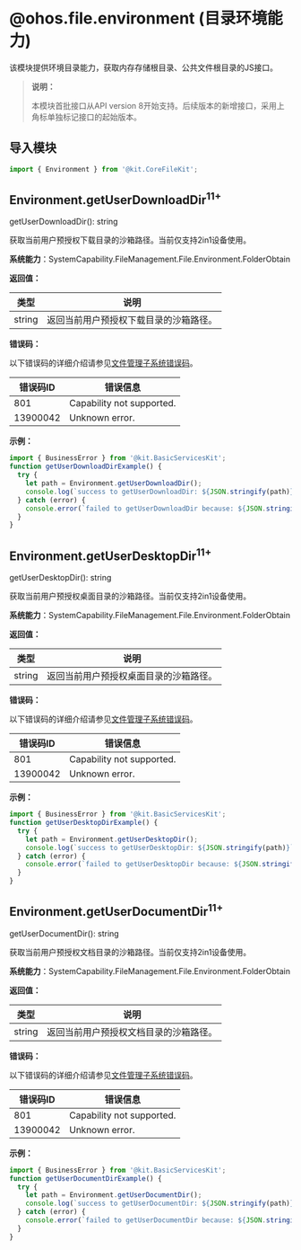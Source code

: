 # @ohos.file.environment (目录环境能力)

该模块提供环境目录能力，获取内存存储根目录、公共文件根目录的JS接口。

> **说明：**
>
> 本模块首批接口从API version 8开始支持。后续版本的新增接口，采用上角标单独标记接口的起始版本。

## 导入模块

```ts
import { Environment } from '@kit.CoreFileKit';
```

## Environment.getUserDownloadDir<sup>11+</sup>

getUserDownloadDir(): string

获取当前用户预授权下载目录的沙箱路径。当前仅支持2in1设备使用。

**系统能力**：SystemCapability.FileManagement.File.Environment.FolderObtain

**返回值：**

| 类型                  | 说明                  |
| --------------------- |---------------------|
| string | 返回当前用户预授权下载目录的沙箱路径。 |

**错误码：**

以下错误码的详细介绍请参见[文件管理子系统错误码](errorcode-filemanagement.md)。

| 错误码ID    | 错误信息       |
|----------| --------- |
| 801      | Capability not supported. |
| 13900042 | Unknown error. |

**示例：**

```ts
import { BusinessError } from '@kit.BasicServicesKit';
function getUserDownloadDirExample() {
  try {
    let path = Environment.getUserDownloadDir();
    console.log(`success to getUserDownloadDir: ${JSON.stringify(path)}`);
  } catch (error) {
    console.error(`failed to getUserDownloadDir because: ${JSON.stringify(error)}`);
  }
}
```

## Environment.getUserDesktopDir<sup>11+</sup>

getUserDesktopDir(): string

获取当前用户预授权桌面目录的沙箱路径。当前仅支持2in1设备使用。

**系统能力**：SystemCapability.FileManagement.File.Environment.FolderObtain

**返回值：**

| 类型                  | 说明                  |
| --------------------- |---------------------|
| string | 返回当前用户预授权桌面目录的沙箱路径。 |

**错误码：**

以下错误码的详细介绍请参见[文件管理子系统错误码](errorcode-filemanagement.md)。

| 错误码ID    | 错误信息       |
|----------| --------- |
| 801      | Capability not supported. |
| 13900042 | Unknown error. |

**示例：**

```ts
import { BusinessError } from '@kit.BasicServicesKit';
function getUserDesktopDirExample() {
  try {
    let path = Environment.getUserDesktopDir();
    console.log(`success to getUserDesktopDir: ${JSON.stringify(path)}`);
  } catch (error) {
    console.error(`failed to getUserDesktopDir because: ${JSON.stringify(error)}`);
  }
}
```

## Environment.getUserDocumentDir<sup>11+</sup>

getUserDocumentDir(): string

获取当前用户预授权文档目录的沙箱路径。当前仅支持2in1设备使用。

**系统能力**：SystemCapability.FileManagement.File.Environment.FolderObtain

**返回值：**

| 类型                  | 说明                  |
| --------------------- |---------------------|
| string | 返回当前用户预授权文档目录的沙箱路径。 |

**错误码：**

以下错误码的详细介绍请参见[文件管理子系统错误码](errorcode-filemanagement.md)。

| 错误码ID    | 错误信息       |
|----------| --------- |
| 801      | Capability not supported. |
| 13900042 | Unknown error. |

**示例：**

```ts
import { BusinessError } from '@kit.BasicServicesKit';
function getUserDocumentDirExample() {
  try {
    let path = Environment.getUserDocumentDir();
    console.log(`success to getUserDocumentDir: ${JSON.stringify(path)}`);
  } catch (error) {
    console.error(`failed to getUserDocumentDir because: ${JSON.stringify(error)}`);
  }
}
```
